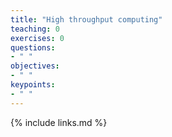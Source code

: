 ```yaml
---
title: "High throughput computing"
teaching: 0
exercises: 0
questions:
- " "
objectives:
- " "
keypoints:
- " "
---
```




{% include links.md %}




